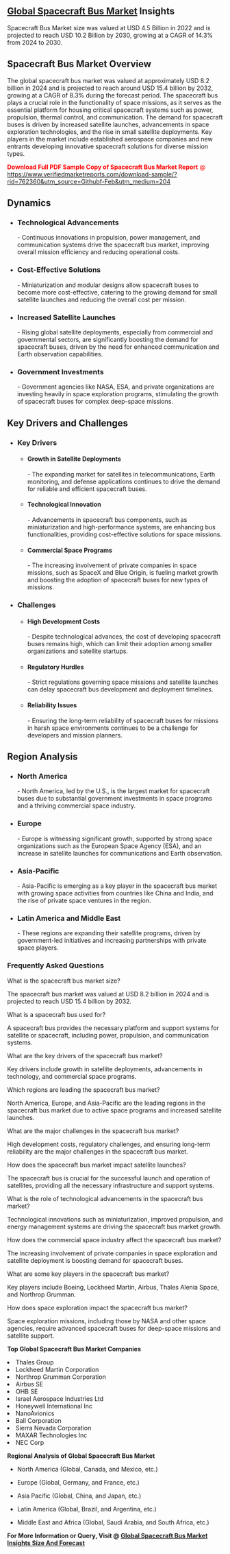 <h2><a href="https://www.verifiedmarketreports.com/download-sample/?rid=762360&amp;utm_source=Githubf&amp;utm_medium=204" target="_blank">Global Spacecraft Bus Market</a> Insights</h2><p>Spacecraft Bus Market size was valued at USD 4.5 Billion in 2022 and is projected to reach USD 10.2 Billion by 2030, growing at a CAGR of 14.3% from 2024 to 2030.</p><p><h2>Spacecraft Bus Market Overview</h2> <p>The global spacecraft bus market was valued at approximately USD 8.2 billion in 2024 and is projected to reach around USD 15.4 billion by 2032, growing at a CAGR of 8.3% during the forecast period. The spacecraft bus plays a crucial role in the functionality of space missions, as it serves as the essential platform for housing critical spacecraft systems such as power, propulsion, thermal control, and communication. The demand for spacecraft buses is driven by increased satellite launches, advancements in space exploration technologies, and the rise in small satellite deployments. Key players in the market include established aerospace companies and new entrants developing innovative spacecraft solutions for diverse mission types.</p> <p><p><span class=""><span style="color: #ff0000;"><strong>Download Full PDF Sample Copy of Spacecraft Bus Market Report</strong> @ </span><a href="https://www.verifiedmarketreports.com/download-sample/?rid=762360&amp;utm_source=Githubf-Feb&amp;utm_medium=204" target="_blank">https://www.verifiedmarketreports.com/download-sample/?rid=762360&amp;utm_source=Githubf-Feb&amp;utm_medium=204</a></span></p></p> <h2>Dynamics</h2> <ul> <li><h3>Technological Advancements</h3> - Continuous innovations in propulsion, power management, and communication systems drive the spacecraft bus market, improving overall mission efficiency and reducing operational costs.</li> <li><h3>Cost-Effective Solutions</h3> - Miniaturization and modular designs allow spacecraft buses to become more cost-effective, catering to the growing demand for small satellite launches and reducing the overall cost per mission.</li> <li><h3>Increased Satellite Launches</h3> - Rising global satellite deployments, especially from commercial and governmental sectors, are significantly boosting the demand for spacecraft buses, driven by the need for enhanced communication and Earth observation capabilities.</li> <li><h3>Government Investments</h3> - Government agencies like NASA, ESA, and private organizations are investing heavily in space exploration programs, stimulating the growth of spacecraft buses for complex deep-space missions.</li> </ul> <h2>Key Drivers and Challenges</h2> <ul> <li><h3>Key Drivers</h3> <ul> <li><h4>Growth in Satellite Deployments</h4> - The expanding market for satellites in telecommunications, Earth monitoring, and defense applications continues to drive the demand for reliable and efficient spacecraft buses.</li> <li><h4>Technological Innovation</h4> - Advancements in spacecraft bus components, such as miniaturization and high-performance systems, are enhancing bus functionalities, providing cost-effective solutions for space missions.</li> <li><h4>Commercial Space Programs</h4> - The increasing involvement of private companies in space missions, such as SpaceX and Blue Origin, is fueling market growth and boosting the adoption of spacecraft buses for new types of missions.</li> </ul> </li> <li><h3>Challenges</h3> <ul> <li><h4>High Development Costs</h4> - Despite technological advances, the cost of developing spacecraft buses remains high, which can limit their adoption among smaller organizations and satellite startups.</li> <li><h4>Regulatory Hurdles</h4> - Strict regulations governing space missions and satellite launches can delay spacecraft bus development and deployment timelines.</li> <li><h4>Reliability Issues</h4> - Ensuring the long-term reliability of spacecraft buses for missions in harsh space environments continues to be a challenge for developers and mission planners.</li> </ul> </li> </ul> <h2>Region Analysis</h2> <ul> <li><h3>North America</h3> - North America, led by the U.S., is the largest market for spacecraft buses due to substantial government investments in space programs and a thriving commercial space industry.</li> <li><h3>Europe</h3> - Europe is witnessing significant growth, supported by strong space organizations such as the European Space Agency (ESA), and an increase in satellite launches for communications and Earth observation.</li> <li><h3>Asia-Pacific</h3> - Asia-Pacific is emerging as a key player in the spacecraft bus market with growing space activities from countries like China and India, and the rise of private space ventures in the region.</li> <li><h3>Latin America and Middle East</h3> - These regions are expanding their satellite programs, driven by government-led initiatives and increasing partnerships with private space players.</li> </ul> <h3>Frequently Asked Questions</h3> <p>What is the spacecraft bus market size?</p> <p>The spacecraft bus market was valued at USD 8.2 billion in 2024 and is projected to reach USD 15.4 billion by 2032.</p> <p>What is a spacecraft bus used for?</p> <p>A spacecraft bus provides the necessary platform and support systems for satellite or spacecraft, including power, propulsion, and communication systems.</p> <p>What are the key drivers of the spacecraft bus market?</p> <p>Key drivers include growth in satellite deployments, advancements in technology, and commercial space programs.</p> <p>Which regions are leading the spacecraft bus market?</p> <p>North America, Europe, and Asia-Pacific are the leading regions in the spacecraft bus market due to active space programs and increased satellite launches.</p> <p>What are the major challenges in the spacecraft bus market?</p> <p>High development costs, regulatory challenges, and ensuring long-term reliability are the major challenges in the spacecraft bus market.</p> <p>How does the spacecraft bus market impact satellite launches?</p> <p>The spacecraft bus is crucial for the successful launch and operation of satellites, providing all the necessary infrastructure and support systems.</p> <p>What is the role of technological advancements in the spacecraft bus market?</p> <p>Technological innovations such as miniaturization, improved propulsion, and energy management systems are driving the spacecraft bus market growth.</p> <p>How does the commercial space industry affect the spacecraft bus market?</p> <p>The increasing involvement of private companies in space exploration and satellite deployment is boosting demand for spacecraft buses.</p> <p>What are some key players in the spacecraft bus market?</p> <p>Key players include Boeing, Lockheed Martin, Airbus, Thales Alenia Space, and Northrop Grumman.</p> <p>How does space exploration impact the spacecraft bus market?</p> <p>Space exploration missions, including those by NASA and other space agencies, require advanced spacecraft buses for deep-space missions and satellite support.</p> </p><p><strong>Top Global Spacecraft Bus Market Companies</strong></p><div data-test-id=""><p><li>Thales Group</li><li> Lockheed Martin Corporation</li><li> Northrop Grumman Corporation</li><li> Airbus SE</li><li> OHB SE</li><li> Israel Aerospace Industries Ltd</li><li> Honeywell International Inc</li><li> NanoAvionics</li><li> Ball Corporation</li><li> Sierra Nevada Corporation</li><li> MAXAR Technologies Inc</li><li> NEC Corp</li></p><div><strong>Regional Analysis of&nbsp;Global Spacecraft Bus Market</strong></div><ul><li dir="ltr"><p dir="ltr">North America&nbsp;(Global, Canada, and Mexico, etc.)</p></li><li dir="ltr"><p dir="ltr">Europe (Global, Germany, and France, etc.)</p></li><li dir="ltr"><p dir="ltr">Asia Pacific&nbsp;(Global, China, and Japan, etc.)</p></li><li dir="ltr"><p dir="ltr">Latin America&nbsp;(Global, Brazil, and Argentina, etc.)</p></li><li dir="ltr">Middle East and Africa&nbsp;(Global, Saudi Arabia, and South Africa, etc.)</li></ul><p><strong>For More Information or Query, Visit @&nbsp;</strong><strong><a href="https://www.verifiedmarketreports.com/product/spacecraft-bus-market/?utm_source=Githubf&amp;utm_medium=204" target="_blank">Global Spacecraft Bus Market Insights Size And Forecast</a></strong></p></div>
